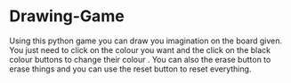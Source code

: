 # Drawing-Game
Using this python game you can draw you imagination on the board given. You just need to click on the colour you want and the click on the black colour buttons to change their colour . You can also the erase button to erase things  and you can use the reset button to reset everything.

